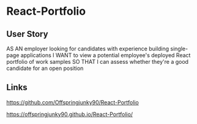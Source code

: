 # React-Portfolio

## User Story
AS AN employer looking for candidates with experience building single-page applications
I WANT to view a potential employee's deployed React portfolio of work samples
SO THAT I can assess whether they're a good candidate for an open position

## Links
https://github.com/Offspringjunky90/React-Portfolio

https://offspringjunky90.github.io/React-Portfolio/
